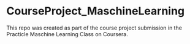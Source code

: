 # CourseProject_MaschineLearning
This repo was created as part of the course project submission in the Practicle Maschine Learning Class on Coursera.
